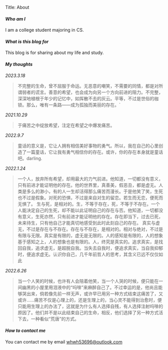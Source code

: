 Title: About


#### **_Who am I_**  
I am a college student majoring in CS.



#### **_What is this blog for_**  
This blog is for sharing about my life and study.


#### **_My thoughts_**
_2023.3.18_
> 不完整的生命，曾不屈服于命运。无恶意的嘲笑，不需要的同情，都是对所谓弱者的谎言。善意的希望，也会成为向另一个方向前进的阻力。不完整，深深地植根于年少的记忆中，如挥散不去的灰云。平等，不过是世俗的枷锁。那么，唯有一条路——成为孤独而美丽的存在。`

_2021.10.29_
> 于痛苦之中绽放希望，注定在希望之中爆发痛苦。

_2022.9.7_
> 童话的意义是，它让人拥有相信美好事物的勇气。所以，我在自己的心里创造了一篇童话，它让我有勇气相信你的存在。或许，你的存在本身就是童话吧。darling. 

_2022.1.24_
>一个人，放弃所有希望，却用最大的力气前进。他知道，一切都没有意义，只有前进才能证明他的存在。他的世界里，真善美，假恶丑，都是虚无。人类是多么的渺小，有的人一生却活得那么痛苦而漫长。于是他笑了笑，生死也不过是假象。对死的恐惧，不过是来自对生的留恋。若生而无恋，便死而无惧了。
生与死，是相对的。生，不等于存在，死，不等于不存在。一个人能决定自己的生死，却不能以此证明自己的存在与否。他知道，一切都没有意义，生死亦然，只有前进才能证明他的存在。存在即当下，过去已死，未来待生，只有他自己才能真切地感受到此时此刻自己的存在。
真实与虚无，不过是存在与不存在。存在与不存在，是相对的。相对与绝对，不过是有限与无限。真实是有限的，虚无是无限的。人的感知是有限的，人的想象基于感知之上，人的想象也是有限的。人，终究是真实的。追求真实，是找回自我，追求虚无，是超脱自我。当失去自我时，便追求真实，当自我抑郁时，便追求虚无。认识你自己，几千年前哲人的思考，其含义已远不仅仅如此 


_2022.6.26_
> 当一个人笑的时候，也许有人会陪着他笑，当一个人哭的时候，便只能在一间幽黑的小屋里用泪液中的“吗啡”来麻醉自己了。不过幸运的是，他尚且能够哭出来，倘若像先前一样无声，或许早已用另一种方式结束这痛苦了，又或许……痛苦不仅是心理上的，还是生理上的，当心灵不能得到治愈时，便只能用生理上的办法了，这就是为什么有人选择自残，有人选择注射吗啡的原因了。他们并不是以此结束自己的生命，相反，他们选择了另一种方式活下去，一种看似“荒唐”的方式。


#### **_How to contact me_**  
You can contact me by email [whwh53696@outlook.com](mailto:whwh53696@outlook.com)








